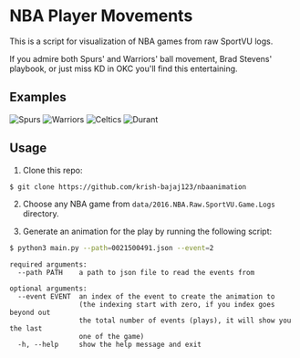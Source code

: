 # NBA Player Movements

This is a script for visualization of NBA games from raw SportVU logs.

If you admire both Spurs' and Warriors' ball movement, Brad Stevens' playbook, or just miss KD in OKC you'll find this entertaining.

## Examples

![Spurs](https://github.com/linouk23/NBA-Player-Movements/blob/master/examples/spurs.gif)
![Warriors](https://github.com/linouk23/NBA-Player-Movements/blob/master/examples/warriors.gif)
![Celtics](https://github.com/linouk23/NBA-Player-Movements/blob/master/examples/celtics.gif)
![Durant](https://github.com/linouk23/NBA-Player-Movements/blob/master/examples/durant.gif)

## Usage

1. Clone this repo:

  ```bash
  $ git clone https://github.com/krish-bajaj123/nbaanimation
  ```

2. Choose any NBA game from ```data/2016.NBA.Raw.SportVU.Game.Logs``` directory.

3. Generate an animation for the play by running the following script:

  ```bash
  $ python3 main.py --path=0021500491.json --event=2
  ```

  ```
  required arguments:
    --path PATH    a path to json file to read the events from

  optional arguments:
    --event EVENT  an index of the event to create the animation to
                   (the indexing start with zero, if you index goes beyond out
                   the total number of events (plays), it will show you the last
                   one of the game)
    -h, --help     show the help message and exit
  ```
